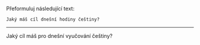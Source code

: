 Přeformuluj následující text:

```
Jaký máš cíl dnešní hodiny češtiny?
```

---

<!-- chatcmpl-749WGgvdD0yuPhTalm2rXBD0nwrDQ -->

Jaký cíl máš pro dnešní vyučování češtiny?